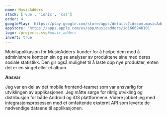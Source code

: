 ```yaml
---
name: MusicAdders
stack: ['vue', 'ionic', 'css']
order: 4
googlePlay: 'https://play.google.com/store/apps/details?id=com.musicAdders'
appStore: 'https://apps.apple.com/es/app/musicadders/id1666240101'
logo: /projects.svg#music_adders
invert: true
---
```


Mobilapplikasjon for MusicAdders-kunder for å hjelpe dem med å administrere kontoen
sin og se analyser av produktene sine med deres sosiale statistikk. Den gir også
mulighet til å laste opp nye produkter, enten det er en singel eller et album.

<b>Ansvar</b>

Jeg var en del av det mobile frontend-teamet som var ansvarlig for utviklingen av
applikasjonen. Jeg måtte sørge for riktig utvikling og distribusjon for både Android
og iOS plattformene. Videre jobbet jeg med integrasjonsprosessen med et omfattende
eksternt API som leverte de nødvendige dataene til applikasjonen.
